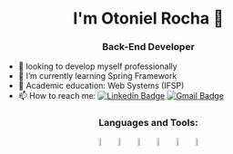<strong><h1 align="center">I'm Otoniel Rocha 👋</h1></strong>
<h3 align="center">Back-End Developer</h3>

- 🔭 looking to develop myself professionally
- 🌱 I’m currently learning Spring Framework
- 📖 Academic education: Web Systems (IFSP)
- 📫 How to reach me:
[![Linkedin Badge](https://img.shields.io/badge/-LinkedIn-blue?style=flat-square&logo=Linkedin&logoColor=white&link=https://www.linkedin.com/in/otoniel-rocha-51379b228/)](https://www.linkedin.com/in/otoniel-rocha-51379b228/)
[![Gmail Badge](https://img.shields.io/badge/-Gmail-c14438?style=flat-square&logo=Gmail&logoColor=white&link=mailto:oton.rocha84@gmail.com)](mailto:oton.rocha84@gmail.com)
<h3 align="center">Languages and Tools:</h3>

<p align="center">
<img src="https://cdn.jsdelivr.net/gh/devicons/devicon/icons/java/java-original.svg" width="6%" align="center"/>
<img src="https://cdn.jsdelivr.net/gh/devicons/devicon/icons/spring/spring-original.svg" width="6%" align="center"/>
<img src="https://cdn.jsdelivr.net/gh/devicons/devicon/icons/mysql/mysql-original.svg" width="6%" align="center"/>
<img src="https://cdn.jsdelivr.net/gh/devicons/devicon/icons/postgresql/postgresql-original.svg" width="6%" align="center"/>
<img src="https://cdn.jsdelivr.net/gh/devicons/devicon/icons/python/python-original.svg" width="6%" align="center"/>
<img src="https://cdn.jsdelivr.net/gh/devicons/devicon/icons/c/c-original.svg" width="6%" align="center"/>
</p>
          

